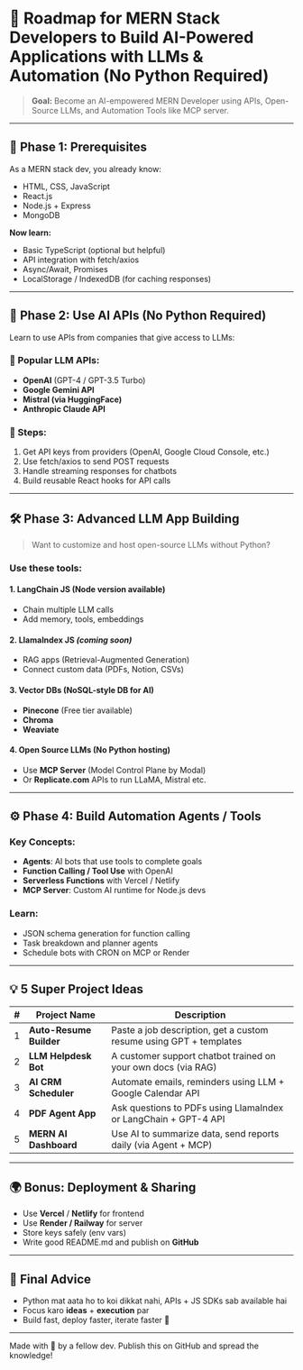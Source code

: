 # 🚀 Roadmap for MERN Stack Developers to Build AI-Powered Applications with LLMs & Automation (No Python Required)

> **Goal:** Become an AI-empowered MERN Developer using APIs, Open-Source LLMs, and Automation Tools like MCP server.

---

## 🧠 Phase 1: Prerequisites

As a MERN stack dev, you already know:
- HTML, CSS, JavaScript
- React.js
- Node.js + Express
- MongoDB

**Now learn:**
- Basic TypeScript (optional but helpful)
- API integration with fetch/axios
- Async/Await, Promises
- LocalStorage / IndexedDB (for caching responses)

---

## 🤖 Phase 2: Use AI APIs (No Python Required)

Learn to use APIs from companies that give access to LLMs:

### 🧩 Popular LLM APIs:
- **OpenAI** (GPT-4 / GPT-3.5 Turbo)
- **Google Gemini API**
- **Mistral (via HuggingFace)**
- **Anthropic Claude API**

### 🔧 Steps:
1. Get API keys from providers (OpenAI, Google Cloud Console, etc.)
2. Use fetch/axios to send POST requests
3. Handle streaming responses for chatbots
4. Build reusable React hooks for API calls

---

## 🛠️ Phase 3: Advanced LLM App Building

> Want to customize and host open-source LLMs without Python?

### Use these tools:

#### 1. **LangChain JS** (Node version available)
- Chain multiple LLM calls
- Add memory, tools, embeddings

#### 2. **LlamaIndex JS** *(coming soon)*
- RAG apps (Retrieval-Augmented Generation)
- Connect custom data (PDFs, Notion, CSVs)

#### 3. **Vector DBs** (NoSQL-style DB for AI)
- **Pinecone** (Free tier available)
- **Chroma**
- **Weaviate**

#### 4. **Open Source LLMs (No Python hosting)**
- Use **MCP Server** (Model Control Plane by Modal)
- Or **Replicate.com** APIs to run LLaMA, Mistral etc.

---

## ⚙️ Phase 4: Build Automation Agents / Tools

### Key Concepts:
- **Agents**: AI bots that use tools to complete goals
- **Function Calling / Tool Use** with OpenAI
- **Serverless Functions** with Vercel / Netlify
- **MCP Server**: Custom AI runtime for Node.js devs

### Learn:
- JSON schema generation for function calling
- Task breakdown and planner agents
- Schedule bots with CRON on MCP or Render

---

## 💡 5 Super Project Ideas

| # | Project Name | Description |
|--|--------------|-------------|
| 1 | **Auto-Resume Builder** | Paste a job description, get a custom resume using GPT + templates |
| 2 | **LLM Helpdesk Bot** | A customer support chatbot trained on your own docs (via RAG) |
| 3 | **AI CRM Scheduler** | Automate emails, reminders using LLM + Google Calendar API |
| 4 | **PDF Agent App** | Ask questions to PDFs using LlamaIndex or LangChain + GPT-4 API |
| 5 | **MERN AI Dashboard** | Use AI to summarize data, send reports daily (via Agent + MCP) |

---

## 🌍 Bonus: Deployment & Sharing
- Use **Vercel** / **Netlify** for frontend
- Use **Render / Railway** for server
- Store keys safely (env vars)
- Write good README.md and publish on **GitHub**

---

## 🎯 Final Advice
- Python mat aata ho to koi dikkat nahi, APIs + JS SDKs sab available hai
- Focus karo **ideas** + **execution** par
- Build fast, deploy faster, iterate faster 🔁

---

Made with 💙 by a fellow dev. Publish this on GitHub and spread the knowledge!

